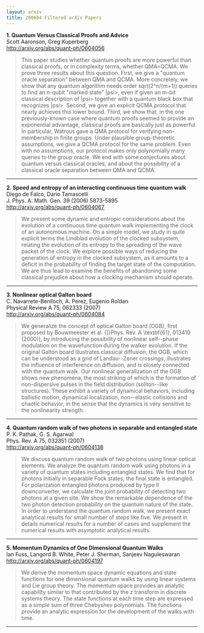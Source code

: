 ```yaml
---
layout: arxiv
title: 200604 Filtered arXiv Papers
---
```


**1.    Quantum Versus Classical Proofs and Advice**  
Scott Aaronson, Greg Kuperberg  
http://arxiv.org/abs/quant-ph/0604056  
<blockquote>
<p>
This paper studies whether quantum proofs are more powerful than classical proofs, or in complexity terms, whether QMA=QCMA. We prove three results about this question. First, we give a "quantum oracle separation" between QMA and QCMA. More concretely, we show that any quantum algorithm needs order sqrt(2^n/(m+1)) queries to find an n-qubit "marked state" |psi>, even if given an m-bit classical description of |psi> together with a quantum black box that recognizes |psi>. Second, we give an explicit QCMA protocol that nearly achieves this lower bound. Third, we show that, in the one previously-known case where quantum proofs seemed to provide an exponential advantage, classical proofs are basically just as powerful. In particular, Watrous gave a QMA protocol for verifying non-membership in finite groups. Under plausible group-theoretic assumptions, we give a QCMA protocol for the same problem. Even with no assumptions, our protocol makes only polynomially many queries to the group oracle. We end with some conjectures about quantum versus classical oracles, and about the possibility of a classical oracle separation between QMA and QCMA.
</p>
</blockquote>

------

**2.    Speed and entropy of an interacting continuous time quantum walk**  
Diego de Falco, Dario Tamascelli  
J. Phys. A: Math. Gen. 39 (2006) 5873-5895  
http://arxiv.org/abs/quant-ph/0604067  
<blockquote>
<p>
We present some dynamic and entropic considerations about the evolution of a continuous time quantum walk implementing the clock of an autonomous machine. On a simple model, we study in quite explicit terms the Lindblad evolution of the clocked subsystem, relating the evolution of its entropy to the spreading of the wave packet of the clock. We explore possible ways of reducing the generation of entropy in the clocked subsystem, as it amounts to a deficit in the probability of finding the target state of the computation. We are thus lead to examine the benefits of abandoning some classical prejudice about how a clocking mechanism should operate.
</p>
</blockquote>

------

**3.    Nonlinear optical Galton board**  
C. Navarrete-Benlloch, A. Perez, Eugenio Roldan  
Physical Review A 75, 062333 (2007)  
http://arxiv.org/abs/quant-ph/0604084  
<blockquote>
<p>
We generalize the concept of optical Galton board (OGB), first proposed by Bouwmeester et al. {[}Phys. Rev. A \textbf{61}, 013410 (2000)], by introducing the possibility of nonlinear self--phase modulation on the wavefunction during the walker evolution. If the original Galton board illustrates classical diffusion, the OGB, which can be understood as a grid of Landau--Zener crossings, illustrates the influence of interference on diffusion, and is closely connected with the quantum walk. Our nonlinear generalization of the OGB shows new phenomena, the most striking of which is the formation of non-dispersive pulses in the field distribution (soliton--like structures). These exhibit a variety of dynamical behaviors, including ballistic motion, dynamical localization, non--elastic collisions and chaotic behavior, in the sense that the dynamics is very sensitive to the nonlinearity strength.
</p>
</blockquote>

------

**4.    Quantum random walk of two photons in separable and entangled state**  
P. K. Pathak, G. S. Agarwal  
Phys. Rev. A 75, 032351 (2007)  
http://arxiv.org/abs/quant-ph/0604138  
<blockquote>
<p>
We discuss quantum random walk of two photons using linear optical elements. We analyze the quantum random walk using photons in a variety of quantum states including entangled states. We find that for photons initially in separable Fock states, the final state is entangled. For polarization entangled photons produced by type II downconverter, we calculate the joint probability of detecting two photons at a given site. We show the remarkable dependence of the two photon detection probability on the quantum nature of the state. In order to understand the quantum random walk, we present exact analytical results for small number of steps like five. We present in details numerical results for a number of cases and supplement the numerical results with asymptotic analytical results.
</p>
</blockquote>

------

**5.    Momentum Dynamics of One Dimensional Quantum Walks**  
Ian Fuss, Langord B. White, Peter J. Sherman, Sanjeev Naguleswaran  
http://arxiv.org/abs/quant-ph/0604197  
<blockquote>
<p>
We derive the momentum space dynamic equations and state functions for one dimensional quantum walks by using linear systems and Lie group theory. The momentum space provides an analytic capability similar to that contributed by the z transform in discrete systems theory. The state functions at each time step are expressed as a simple sum of three Chebyshev polynomials. The functions provide an analytic expression for the development of the walks with time.
</p>
</blockquote>

------

